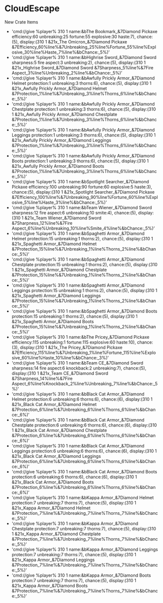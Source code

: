 # CloudEscape
New Crate Items
- 'cmd:(/give %player% 310 1 name:&bThe Bookmark_&7Diamond Pickaxe efficiency:60 unbreaking:25 fortune:55 explosive:30 haste:7), chance:(5), display:(310 1 &21x_The Omicron_&7Diamond Pickaxe &7Efficiency_60%line%&7Unbreaking_25%line%Fortune_55%line%Explosive_30%line%Haste_7%line%&bChance:_5%)’
- 'cmd:(/give %player% 310 1 name:&bHighrise Sword_&7Diamond Sword sharpness:5 fire aspect:3 unbreaking:2), chance:(5), display:(310 1 &21x_Highrise Sword_&7Diamond Sword &7Sharpness_5%line%&7Fire Aspect_3%line%Unbreaking_2%line%&bChance:_5%)’
- 'cmd:(/give %player% 310 1 name:&bAwfully Prickly Armor_&7Diamond Helmet protection:1 unbreaking:3 thorns:6), chance:(5), display:(310 1 &21x_Awfully Prickly Armor_&7Diamond Helmet &7Protection_1%line%&7Unbreaking_3%line%Thorns_6%line%&bChance:_5%)’
- 'cmd:(/give %player% 310 1 name:&bAwfully Prickly Armor_&7Diamond Chestplate protection:1 unbreaking:3 thorns:6), chance:(5), display:(310 1 &21x_Awfully Prickly Armor_&7Diamond Chestplate &7Protection_1%line%&7Unbreaking_3%line%Thorns_6%line%&bChance:_5%)’
- 'cmd:(/give %player% 310 1 name:&bAwfully Prickly Armor_&7Diamond Leggings protection:1 unbreaking:3 thorns:6), chance:(5), display:(310 1 &21x_Awfully Prickly Armor_&7Diamond Leggings &7Protection_1%line%&7Unbreaking_3%line%Thorns_6%line%&bChance:_5%)’
- 'cmd:(/give %player% 310 1 name:&bAwfully Prickly Armor_&7Diamond Boots protection:1 unbreaking:3 thorns:6), chance:(5), display:(310 1 &21x_Awfully Prickly Armor_&7Diamond Boots &7Protection_1%line%&7Unbreaking_3%line%Thorns_6%line%&bChance:_5%)’
- 'cmd:(/give %player% 310 1 name:&bSpotlight Searcher_&7Diamond Pickaxe efficiency:100 unbreaking:90 fortune:60 explosive:5 haste:3), chance:(5), display:(310 1 &21x_Spotlight Searcher_&7Diamond Pickaxe &7Efficiency_100%line%&7Unbreaking_90%line%Fortune_60%line%Explosive_5%line%Haste_3%line%&bChance:_5%)’
- 'cmd:(/give %player% 310 1 name:&bTeam Wiener_&7Diamond Sword sharpness:12 fire aspect:6 unbreaking:10 smite:4), chance:(5), display:(310 1 &21x_Team Wiener_&7Diamond Sword &7Sharpness_12%line%&7Fire Aspect_6%line%Unbreaking_10%line%Smite_4%line%&bChance:_5%)’
- 'cmd:(/give %player% 310 1 name:&bSpaghetti Armor_&7Diamond Helmet protection:15 unbreaking:1 thorns:2), chance:(5), display:(310 1 &21x_Spaghetti Armor_&7Diamond Helmet &7Protection_15%line%&7Unbreaking_1%line%Thorns_2%line%&bChance:_5%)’
- 'cmd:(/give %player% 310 1 name:&bSpaghetti Armor_&7Diamond Chestplate protection:15 unbreaking:1 thorns:2), chance:(5), display:(310 1 &21x_Spaghetti Armor_&7Diamond Chestplate &7Protection_15%line%&7Unbreaking_1%line%Thorns_2%line%&bChance:_5%)’
- 'cmd:(/give %player% 310 1 name:&bSpaghetti Armor_&7Diamond Leggings protection:15 unbreaking:1 thorns:2), chance:(5), display:(310 1 &21x_Spaghetti Armor_&7Diamond Leggings &7Protection_15%line%&7Unbreaking_1%line%Thorns_2%line%&bChance:_5%)’
- 'cmd:(/give %player% 310 1 name:&bSpaghetti Armor_&7Diamond Boots protection:15 unbreaking:1 thorns:2), chance:(5), display:(310 1 &21x_Spaghetti Armor_&7Diamond Boots &7Protection_15%line%&7Unbreaking_1%line%Thorns_2%line%&bChance:_5%)’
- 'cmd:(/give %player% 310 1 name:&bThe Pricey_&7Diamond Pickaxe efficiency:115 unbreaking:1 fortune:115 explosive:60 haste:10), chance:(3), display:(310 1 &21x_The Pricey_&7Diamond Pickaxe &7Efficiency_115%line%&7Unbreaking_1%line%Fortune_115%line%Explosive_60%line%Haste_10%line%&bChance:_3%)’
- 'cmd:(/give %player% 310 1 name:&bTeam CE_&7Diamond Sword sharpness:14 fire aspect:6 knockback:2 unbreaking:7), chance:(5), display:(310 1 &21x_Team CE_&7Diamond Sword &7Sharpness_14%line%&7Fire Aspect_6%line%Knockback_2%line%Unbreaking_7%line%&bChance:_5%)’
- 'cmd:(/give %player% 310 1 name:&bBlack Cat Armor_&7Diamond Helmet protection:6 unbreaking:6 thorns:6), chance:(6), display:(310 1 &21x_Black Cat Armor_&7Diamond Helmet &7Protection_6%line%&7Unbreaking_6%line%Thorns_6%line%&bChance:_6%)’
- 'cmd:(/give %player% 310 1 name:&bBlack Cat Armor_&7Diamond Chestplate protection:6 unbreaking:6 thorns:6), chance:(6), display:(310 1 &21x_Black Cat Armor_&7Diamond Chestplate &7Protection_6%line%&7Unbreaking_6%line%Thorns_6%line%&bChance:_6%)’
- 'cmd:(/give %player% 310 1 name:&bBlack Cat Armor_&7Diamond Leggings protection:6 unbreaking:6 thorns:6), chance:(6), display:(310 1 &21x_Black Cat Armor_&7Diamond Leggings &7Protection_6%line%&7Unbreaking_6%line%Thorns_6%line%&bChance:_6%)’
- 'cmd:(/give %player% 310 1 name:&bBlack Cat Armor_&7Diamond Boots protection:6 unbreaking:6 thorns:6), chance:(6), display:(310 1 &21x_Black Cat Armor_&7Diamond Boots &7Protection_6%line%&7Unbreaking_6%line%Thorns_6%line%&bChance:_6%)’
- 'cmd:(/give %player% 310 1 name:&bKappa Armor_&7Diamond Helmet protection:7 unbreaking:7 thorns:7), chance:(5), display:(310 1 &21x_Kappa Armor_&7Diamond Helmet &7Protection_7%line%&7Unbreaking_7%line%Thorns_7%line%&bChance:_5%)’
- 'cmd:(/give %player% 310 1 name:&bKappa Armor_&7Diamond Chestplate protection:7 unbreaking:7 thorns:7), chance:(5), display:(310 1 &21x_Kappa Armor_&7Diamond Chestplate &7Protection_7%line%&7Unbreaking_7%line%Thorns_7%line%&bChance:_5%)’
- 'cmd:(/give %player% 310 1 name:&bKappa Armor_&7Diamond Leggings protection:7 unbreaking:7 thorns:7), chance:(5), display:(310 1 &21x_Kappa Armor_&7Diamond Leggings &7Protection_7%line%&7Unbreaking_7%line%Thorns_7%line%&bChance:_5%)’
- 'cmd:(/give %player% 310 1 name:&bKappa Armor_&7Diamond Boots protection:7 unbreaking:7 thorns:7), chance:(5), display:(310 1 &21x_Kappa Armor_&7Diamond Boots &7Protection_7%line%&7Unbreaking_7%line%Thorns_7%line%&bChance:_5%)’
